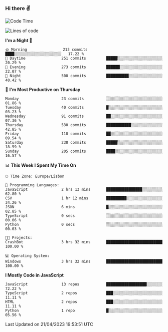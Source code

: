 ### Hi there :v:

<!--
**eusebioaddsilva/eusebioaddsilva** is a ✨ _special_ ✨ repository because its `README.md` (this file) appears on your GitHub profile.

<!--START_SECTION:waka-->
![Code Time](http://img.shields.io/badge/Code%20Time-39%20hrs%204%20mins-blue)

![Lines of code](https://img.shields.io/badge/From%20Hello%20World%20I%27ve%20Written-3.2%20million%20lines%20of%20code-blue)

**I'm a Night 🦉** 

```text
🌞 Morning                213 commits         ████░░░░░░░░░░░░░░░░░░░░░   17.22 % 
🌆 Daytime                251 commits         █████░░░░░░░░░░░░░░░░░░░░   20.29 % 
🌃 Evening                273 commits         ██████░░░░░░░░░░░░░░░░░░░   22.07 % 
🌙 Night                  500 commits         ██████████░░░░░░░░░░░░░░░   40.42 % 
```
📅 **I'm Most Productive on Thursday** 

```text
Monday                   23 commits          ░░░░░░░░░░░░░░░░░░░░░░░░░   01.86 % 
Tuesday                  40 commits          █░░░░░░░░░░░░░░░░░░░░░░░░   03.23 % 
Wednesday                91 commits          ██░░░░░░░░░░░░░░░░░░░░░░░   07.36 % 
Thursday                 530 commits         ███████████░░░░░░░░░░░░░░   42.85 % 
Friday                   118 commits         ██░░░░░░░░░░░░░░░░░░░░░░░   09.54 % 
Saturday                 230 commits         █████░░░░░░░░░░░░░░░░░░░░   18.59 % 
Sunday                   205 commits         ████░░░░░░░░░░░░░░░░░░░░░   16.57 % 
```


📊 **This Week I Spent My Time On** 

```text
🕑︎ Time Zone: Europe/Lisbon

💬 Programming Languages: 
JavaScript               2 hrs 13 mins       ████████████████░░░░░░░░░   62.80 % 
CSV                      1 hr 12 mins        █████████░░░░░░░░░░░░░░░░   34.26 % 
JSON                     6 mins              █░░░░░░░░░░░░░░░░░░░░░░░░   02.85 % 
TypeScript               0 secs              ░░░░░░░░░░░░░░░░░░░░░░░░░   00.06 % 
Python                   0 secs              ░░░░░░░░░░░░░░░░░░░░░░░░░   00.03 % 

🐱‍💻 Projects: 
CrashBot                 3 hrs 32 mins       █████████████████████████   100.00 % 

💻 Operating System: 
Windows                  3 hrs 32 mins       █████████████████████████   100.00 % 
```

**I Mostly Code in JavaScript** 

```text
JavaScript               13 repos            ██████████████████░░░░░░░   72.22 % 
TypeScript               2 repos             ███░░░░░░░░░░░░░░░░░░░░░░   11.11 % 
HTML                     2 repos             ███░░░░░░░░░░░░░░░░░░░░░░   11.11 % 
Python                   1 repo              █░░░░░░░░░░░░░░░░░░░░░░░░   05.56 % 
```




 Last Updated on 21/04/2023 19:53:51 UTC
<!--END_SECTION:waka-->
